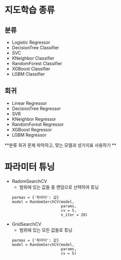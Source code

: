 # 지도학습 종류
## 분류
- Logistic Regressor
- DecisionTree Classifier
- SVC
- KNeighbor Classifier
- RandomForest Classifier
- XGBoost Classifier
- LGBM Classifier



## 회귀
- Linear Regressor
- DecisionTree Regressor
- SVR
- KNeighbor Regressor
- RandomForest Regressor
- XGBoost Regressor
- LGBM Regressor

**분류 회귀 문제 파악하고, 맞는 모델과 성가지표 사용하기 **

# 파라미터 튜닝
- RadomSearchCV
  - 범위에 있는 값들 중 랜덤으로 선택하여 튜닝
  ```
  parmas = {'파라터': 값}
  model = RandomSerchCV(model,
                        params,
                        cv = 5,
                        n_iter = 20)
  ```
- GridSearchCV
  - 범위에 있는 모든 값들로 튜닝
  ```
  parmas = {'파라터': 값}
  model = RandomSerchCV(model,
                        params,
                        cv = 5)
  ```
